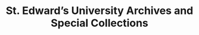---
layout: repo
title: "St. Edward’s University Archives and Special Collections"
id: 16431
permalink: repos/16431/
---